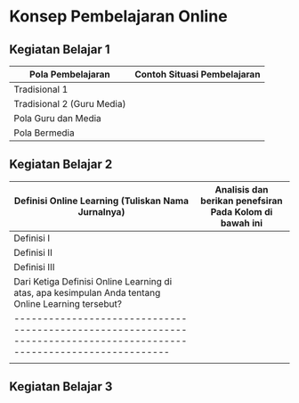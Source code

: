 # Konsep Pembelajaran Online

## Kegiatan Belajar 1

| Pola Pembelajaran            | Contoh Situasi Pembelajaran |
| ---------------------------- | --------------------------- |
| Tradisional 1                |                             |
| Tradisional 2 (Guru Media)   |                             |
| Pola Guru dan Media          |                             |
| Pola Bermedia                |                             |

## Kegiatan Belajar 2

| Definisi Online Learning (Tuliskan Nama Jurnalnya)         | Analisis dan berikan penefsiran Pada Kolom di bawah ini |
| ---------------------------------------------------------- | ------------------------------------------------------- |
| Definisi I                   |                             |
| Definisi II                  |                             |
| Definisi III                 |                             |
| Dari Ketiga Definisi Online Learning di atas, apa kesimpulan Anda tentang Online Learning tersebut?                  |
|--------------------------------------------------------------------------------------------------------------------- |
|                                                                                                                      |
## Kegiatan Belajar 3
